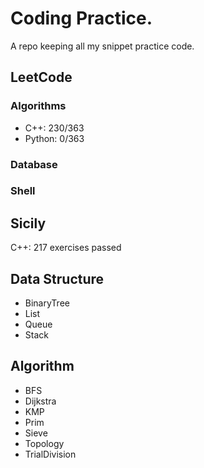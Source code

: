 # Coding Practice.

A repo keeping all my snippet practice code.

## LeetCode 

### Algorithms

+ C++: 230/363
+ Python: 0/363

### Database

### Shell

## Sicily

C++: 217 exercises passed

## Data Structure

+ BinaryTree
+ List
+ Queue
+ Stack

## Algorithm

+ BFS
+ Dijkstra
+ KMP
+ Prim
+ Sieve
+ Topology
+ TrialDivision

  
